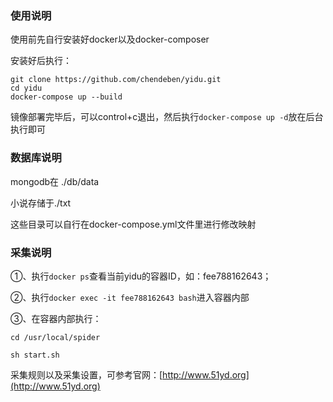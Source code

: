 ### 使用说明

使用前先自行安装好docker以及docker-composer

安装好后执行：

```
git clone https://github.com/chendeben/yidu.git
cd yidu
docker-compose up --build
```

镜像部署完毕后，可以control+c退出，然后执行```docker-compose up -d```放在后台执行即可

### 数据库说明
mongodb在 ./db/data

小说存储于./txt

这些目录可以自行在docker-compose.yml文件里进行修改映射

### 采集说明

①、执行```docker ps```查看当前yidu的容器ID，如：fee788162643；

②、执行```docker exec -it fee788162643 bash```进入容器内部

③、在容器内部执行：

```
cd /usr/local/spider

sh start.sh
```
采集规则以及采集设置，可参考官网：[http://www.51yd.org](http://www.51yd.org)